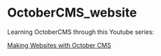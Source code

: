 # OctoberCMS_website
Learning OctoberCMS through this Youtube series:

<a href="https://www.youtube.com/playlist?list=PLUBR53Dw-Ef-X-_A1KLy41r2QArCBy4rM">Making Websites with October CMS</a>
